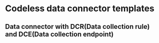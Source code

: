 # Codeless data connector templates

## Data connector with DCR(Data collection rule) and DCE(Data collection endpoint)


